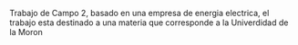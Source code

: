 Trabajo de Campo 2, basado en una empresa de energia electrica, el trabajo esta destinado a una materia que corresponde a la Univerdidad de la Moron